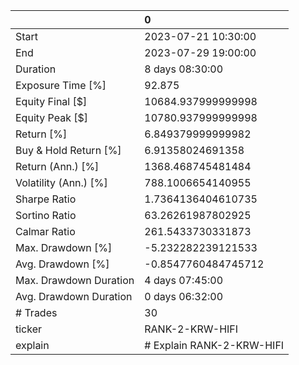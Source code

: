 |                        | 0                         |
|:-----------------------|:--------------------------|
| Start                  | 2023-07-21 10:30:00       |
| End                    | 2023-07-29 19:00:00       |
| Duration               | 8 days 08:30:00           |
| Exposure Time [%]      | 92.875                    |
| Equity Final [$]       | 10684.937999999998        |
| Equity Peak [$]        | 10780.937999999998        |
| Return [%]             | 6.849379999999982         |
| Buy & Hold Return [%]  | 6.91358024691358          |
| Return (Ann.) [%]      | 1368.468745481484         |
| Volatility (Ann.) [%]  | 788.1006654140955         |
| Sharpe Ratio           | 1.7364136404610735        |
| Sortino Ratio          | 63.26261987802925         |
| Calmar Ratio           | 261.5433730331873         |
| Max. Drawdown [%]      | -5.232282239121533        |
| Avg. Drawdown [%]      | -0.8547760484745712       |
| Max. Drawdown Duration | 4 days 07:45:00           |
| Avg. Drawdown Duration | 0 days 06:32:00           |
| # Trades               | 30                        |
| ticker                 | RANK-2-KRW-HIFI           |
| explain                | # Explain RANK-2-KRW-HIFI |